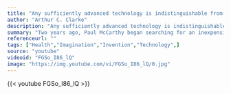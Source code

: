 ```yaml
---
title: "Any sufficiently advanced technology is indistinguishable from magic."
author: "Arthur C. Clarke"
description: "Any sufficiently advanced technology is indistinguishable from magic. - Arthur C. Clarke quotes from GetInspired365.com"
summary: "Two years ago, Paul McCarthy began searching for an inexpensive yet functional prosthetic hand for his son Leon, who was born without fingers on one of his hands. McCarthy came across a video online with detailed instruction on how to use a 3-D printer to make a prosthetic hand for his son. Michelle Miller reports."
referenceurl: ""
tags: ["Health","Imagination","Invention","Technology",]
source: "youtube"
videoid: "FGSo_I86_lQ"
image: "https://img.youtube.com/vi/FGSo_I86_lQ/0.jpg"
---
```


{{< youtube FGSo_I86_lQ >}}
